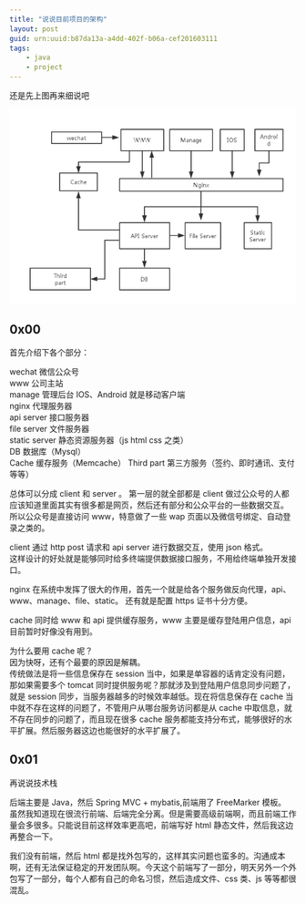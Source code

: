 ```yaml
---
title: "说说目前项目的架构"
layout: post
guid: urn:uuid:b87da13a-a4dd-402f-b06a-cef201603111
tags:
    - java
    - project
---
```


还是先上图再来细说吧

![整体架构图](/media/images/cef201603111.png)  

## 0x00 ##

首先介绍下各个部分：  

wechat 微信公众号  
www 公司主站  
manage 管理后台
IOS、Android 就是移动客户端    
nginx 代理服务器  
api server 接口服务器  
file server 文件服务器  
static server 静态资源服务器（js html css 之类）  
DB 数据库（Mysql）  
Cache 缓存服务（Memcache）
Third part 第三方服务（签约、即时通讯、支付等等）

总体可以分成 client 和 server 。
第一层的就全部都是 client
做过公众号的人都应该知道里面其实有很多都是网页，然后还有部分和公众平台的一些数据交互。  
所以公众号是直接访问 www，特意做了一些 wap 页面以及微信号绑定、自动登录之类的。  

client 通过 http post 请求和 api server 进行数据交互，使用 json 格式。    
这样设计的好处就是能够同时给多终端提供数据接口服务，不用给终端单独开发接口。  

nginx 在系统中发挥了很大的作用，首先一个就是给各个服务做反向代理，api、www、manage、file、static。
还有就是配置 https 证书十分方便。

cache 同时给 www 和 api 提供缓存服务，www 主要是缓存登陆用户信息，api 目前暂时好像没有用到。  

为什么要用 cache 呢？  
因为快呀，还有个最要的原因是解耦。  
传统做法是将一些信息保存在 session 当中，如果是单容器的话肯定没有问题，那如果需要多个 tomcat 同时提供服务呢？那就涉及到登陆用户信息同步问题了，就是 session 同步，当服务器越多的时候效率越低。现在将信息保存在 cache 当中就不存在这样的问题了，不管用户从哪台服务访问都是从 cache 中取信息，就不存在同步的问题了，而且现在很多 cache 服务都能支持分布式，能够很好的水平扩展。然后服务器这边也能很好的水平扩展了。

## 0x01
再说说技术栈  

后端主要是 Java，然后 Spring MVC + mybatis,前端用了 FreeMarker 模板。  
虽然我知道现在很流行前端、后端完全分离。但是需要高级前端啊，而且前端工作量会多很多。只能说目前这样效率更高吧，前端写好 html 静态文件，然后我这边再整合一下。  

我们没有前端，然后 html 都是找外包写的，这样其实问题也蛮多的。沟通成本啊，还有无法保证稳定的开发团队啊。今天这个前端写了一部分，明天另外一个外包写了一部分，每个人都有自己的命名习惯，然后造成文件、css 类、js 等等都很混乱。
